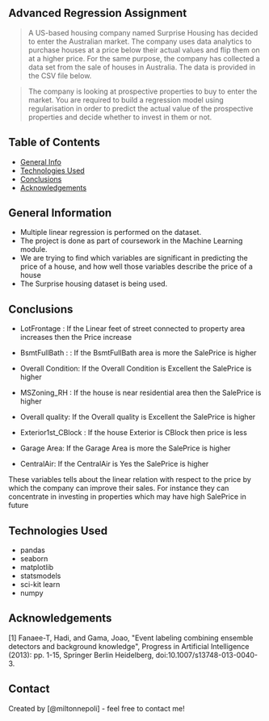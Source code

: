 ## Advanced Regression Assignment
>A US-based housing company named Surprise Housing has decided to enter the Australian market. The company uses data analytics to purchase houses at a price below their actual values and flip them on at a higher price. For the same purpose, the company has collected a data set from the sale of houses in Australia. The data is provided in the CSV file below.

 
>The company is looking at prospective properties to buy to enter the market. You are required to build a regression model using regularisation in order to predict the actual value of the prospective properties and decide whether to invest in them or not.


## Table of Contents
* [General Info](#general-information)
* [Technologies Used](#technologies-used)
* [Conclusions](#conclusions)
* [Acknowledgements](#acknowledgements)

<!-- You can include any other section that is pertinent to your problem -->

## General Information
- Multiple linear regression is performed on the dataset.
- The project is done as part of coursework in the Machine Learning module.
- We are trying to find which variables are significant in predicting the price of a house, and how well those variables describe the price of a house
- The Surprise housing dataset is being used.

<!-- You don't have to answer all the questions - just the ones relevant to your project. -->

## Conclusions
- LotFrontage :  If the Linear feet of street connected to property area increases then the Price increase
    
- BsmtFullBath	: :  If the BsmtFullBath area is more the SalePrice is higher
    
- Overall Condition: If the Overall Condition is Excellent the SalePrice is higher
    
- MSZoning_RH : If the house is near residential area then the SalePrice is higher
    
- Overall quality: If the Overall quality is Excellent the SalePrice is higher
    
- Exterior1st_CBlock : If the house Exterior is CBlock then price is less
    
- Garage Area: If the Garage Area is more the SalePrice is higher
    
- CentralAir: If the CentralAir is Yes the SalePrice is higher

These variables tells about the linear relation with respect to the price by which the company can improve their sales. For instance they can concentrate in investing in properties which may have high SalePrice in future

<!-- You don't have to answer all the questions - just the ones relevant to your project. -->


## Technologies Used
- pandas
- seaborn
- matplotlib
- statsmodels
- sci-kit learn
- numpy

<!-- As the libraries versions keep on changing, it is recommended to mention the version of library used in this project -->

## Acknowledgements
[1] Fanaee-T, Hadi, and Gama, Joao, "Event labeling combining ensemble detectors and background knowledge", Progress in Artificial Intelligence (2013): pp. 1-15, Springer Berlin Heidelberg, doi:10.1007/s13748-013-0040-3.

## Contact
Created by [@miltonnepoli] - feel free to contact me!


<!-- Optional -->
<!-- ## License -->
<!-- This project is open source and available under the [... License](). -->

<!-- You don't have to include all sections - just the one's relevant to your project -->
